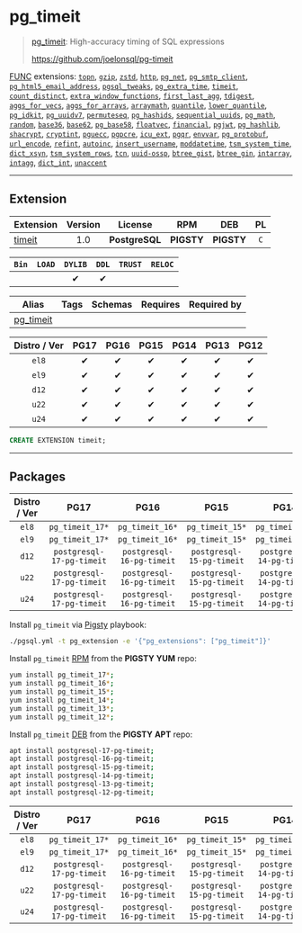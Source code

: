 # pg_timeit


> [pg_timeit](https://github.com/joelonsql/pg-timeit): High-accuracy timing of SQL expressions
>
> https://github.com/joelonsql/pg-timeit





[FUNC](/func) extensions: [`topn`](/topn), [`gzip`](/gzip), [`zstd`](/zstd), [`http`](/http), [`pg_net`](/pg_net), [`pg_smtp_client`](/pg_smtp_client), [`pg_html5_email_address`](/pg_html5_email_address), [`pgsql_tweaks`](/pgsql_tweaks), [`pg_extra_time`](/pg_extra_time), [`timeit`](/timeit), [`count_distinct`](/count_distinct), [`extra_window_functions`](/extra_window_functions), [`first_last_agg`](/first_last_agg), [`tdigest`](/tdigest), [`aggs_for_vecs`](/aggs_for_vecs), [`aggs_for_arrays`](/aggs_for_arrays), [`arraymath`](/arraymath), [`quantile`](/quantile), [`lower_quantile`](/lower_quantile), [`pg_idkit`](/pg_idkit), [`pg_uuidv7`](/pg_uuidv7), [`permuteseq`](/permuteseq), [`pg_hashids`](/pg_hashids), [`sequential_uuids`](/sequential_uuids), [`pg_math`](/pg_math), [`random`](/random), [`base36`](/base36), [`base62`](/base62), [`pg_base58`](/pg_base58), [`floatvec`](/floatvec), [`financial`](/financial), [`pgjwt`](/pgjwt), [`pg_hashlib`](/pg_hashlib), [`shacrypt`](/shacrypt), [`cryptint`](/cryptint), [`pguecc`](/pguecc), [`pgpcre`](/pgpcre), [`icu_ext`](/icu_ext), [`pgqr`](/pgqr), [`envvar`](/envvar), [`pg_protobuf`](/pg_protobuf), [`url_encode`](/url_encode), [`refint`](/refint), [`autoinc`](/autoinc), [`insert_username`](/insert_username), [`moddatetime`](/moddatetime), [`tsm_system_time`](/tsm_system_time), [`dict_xsyn`](/dict_xsyn), [`tsm_system_rows`](/tsm_system_rows), [`tcn`](/tcn), [`uuid-ossp`](/uuid-ossp), [`btree_gist`](/btree_gist), [`btree_gin`](/btree_gin), [`intarray`](/intarray), [`intagg`](/intagg), [`dict_int`](/dict_int), [`unaccent`](/unaccent)


-------
## Extension


| Extension | Version | License | RPM | DEB | PL |
|-----------|:-------:|:-------:|:---:|:---:|:--:|
| [timeit](https://github.com/joelonsql/pg-timeit) | 1.0 | **<span class="tcblue">PostgreSQL</span>** | **<span class="tcwarn">PIGSTY</span>** | **<span class="tcwarn">PIGSTY</span>** | `C` |



| `Bin` | `LOAD` | `DYLIB` | `DDL` | `TRUST` | `RELOC` |
|:-----:|:------:|:-------:|:-----:|:-------:|:-------:|
|  |  | <span class="tcblue">✔</span> | <span class="tcblue">✔</span> |  |  |



| Alias | Tags | Schemas | Requires | Required by |
|-------|------|---------|----------|-------------|
| [pg_timeit](/timeit) |  |  |  |  |



| Distro / Ver | PG17 | PG16 | PG15 | PG14 | PG13 | PG12 |
|:------------:|:----:|:----:|:----:|:----:|:----:|:----:|
| `el8` | <span class="tcblue">✔</span> | <span class="tcblue">✔</span> | <span class="tcblue">✔</span> | <span class="tcblue">✔</span> | <span class="tcblue">✔</span> | <span class="tcblue">✔</span> |
| `el9` | <span class="tcblue">✔</span> | <span class="tcblue">✔</span> | <span class="tcblue">✔</span> | <span class="tcblue">✔</span> | <span class="tcblue">✔</span> | <span class="tcblue">✔</span> |
| `d12` | <span class="tcblue">✔</span> | <span class="tcblue">✔</span> | <span class="tcblue">✔</span> | <span class="tcblue">✔</span> | <span class="tcblue">✔</span> | <span class="tcblue">✔</span> |
| `u22` | <span class="tcblue">✔</span> | <span class="tcblue">✔</span> | <span class="tcblue">✔</span> | <span class="tcblue">✔</span> | <span class="tcblue">✔</span> | <span class="tcblue">✔</span> |
| `u24` | <span class="tcblue">✔</span> | <span class="tcblue">✔</span> | <span class="tcblue">✔</span> | <span class="tcblue">✔</span> | <span class="tcblue">✔</span> | <span class="tcblue">✔</span> |





```sql
CREATE EXTENSION timeit;
```

-----------


## Packages


| Distro / Ver | PG17 | PG16 | PG15 | PG14 | PG13 | PG12 |
|:------------:|:----:|:----:|:----:|:----:|:----:|:----:|
| `el8` | `pg_timeit_17*` | `pg_timeit_16*` | `pg_timeit_15*` | `pg_timeit_14*` | `pg_timeit_13*` | `pg_timeit_12*` |
| `el9` | `pg_timeit_17*` | `pg_timeit_16*` | `pg_timeit_15*` | `pg_timeit_14*` | `pg_timeit_13*` | `pg_timeit_12*` |
| `d12` | `postgresql-17-pg-timeit` | `postgresql-16-pg-timeit` | `postgresql-15-pg-timeit` | `postgresql-14-pg-timeit` | `postgresql-13-pg-timeit` | `postgresql-12-pg-timeit` |
| `u22` | `postgresql-17-pg-timeit` | `postgresql-16-pg-timeit` | `postgresql-15-pg-timeit` | `postgresql-14-pg-timeit` | `postgresql-13-pg-timeit` | `postgresql-12-pg-timeit` |
| `u24` | `postgresql-17-pg-timeit` | `postgresql-16-pg-timeit` | `postgresql-15-pg-timeit` | `postgresql-14-pg-timeit` | `postgresql-13-pg-timeit` | `postgresql-12-pg-timeit` |



Install `pg_timeit` via [Pigsty](https://pigsty.io/docs/pgext/usage/install/) playbook:

```bash
./pgsql.yml -t pg_extension -e '{"pg_extensions": ["pg_timeit"]}'
```


Install `pg_timeit` [RPM](/rpm) from the **<span class="tcwarn">PIGSTY</span>** **YUM** repo:

```bash
yum install pg_timeit_17*;
yum install pg_timeit_16*;
yum install pg_timeit_15*;
yum install pg_timeit_14*;
yum install pg_timeit_13*;
yum install pg_timeit_12*;
```


Install `pg_timeit` [DEB](/deb) from the **<span class="tcwarn">PIGSTY</span>** **APT** repo:

```bash
apt install postgresql-17-pg-timeit;
apt install postgresql-16-pg-timeit;
apt install postgresql-15-pg-timeit;
apt install postgresql-14-pg-timeit;
apt install postgresql-13-pg-timeit;
apt install postgresql-12-pg-timeit;
```




| Distro / Ver | PG17 | PG16 | PG15 | PG14 | PG13 | PG12 |
|:------------:|:----:|:----:|:----:|:----:|:----:|:----:|
| `el8` | `pg_timeit_17*` | `pg_timeit_16*` | `pg_timeit_15*` | `pg_timeit_14*` | `pg_timeit_13*` | `pg_timeit_12*` |
| `el9` | `pg_timeit_17*` | `pg_timeit_16*` | `pg_timeit_15*` | `pg_timeit_14*` | `pg_timeit_13*` | `pg_timeit_12*` |
| `d12` | `postgresql-17-pg-timeit` | `postgresql-16-pg-timeit` | `postgresql-15-pg-timeit` | `postgresql-14-pg-timeit` | `postgresql-13-pg-timeit` | `postgresql-12-pg-timeit` |
| `u22` | `postgresql-17-pg-timeit` | `postgresql-16-pg-timeit` | `postgresql-15-pg-timeit` | `postgresql-14-pg-timeit` | `postgresql-13-pg-timeit` | `postgresql-12-pg-timeit` |
| `u24` | `postgresql-17-pg-timeit` | `postgresql-16-pg-timeit` | `postgresql-15-pg-timeit` | `postgresql-14-pg-timeit` | `postgresql-13-pg-timeit` | `postgresql-12-pg-timeit` |





